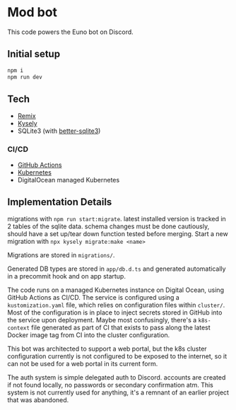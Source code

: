 # Mod bot

This code powers the Euno bot on Discord.

## Initial setup

```sh
npm i
npm run dev
```

## Tech

- [Remix](https://remix.run/docs/en/v1)
- [Kysely](https://kysely.dev/)
- SQLite3 (with [better-sqlite3](http://npmjs.com/package/better-sqlite3))

### CI/CD

- [GitHub Actions](https://docs.github.com/en/actions)
- [Kubernetes](https://kubernetes.io/docs/tasks/run-application/run-single-instance-stateful-application/)
- DigitalOcean managed Kubernetes

## Implementation Details

migrations with `npm run start:migrate`. latest installed version is tracked in 2 tables of the sqlite data. schema changes must be done cautiously, should have a set up/tear down function tested before merging. Start a new migration with `npx kysely migrate:make <name>`

Migrations are stored in `migrations/`.

Generated DB types are stored in `app/db.d.ts` and generated automatically in a precommit hook and on app startup.

The code runs on a managed Kubernetes instance on Digital Ocean, using GitHub Actions as CI/CD. The service is configured using a `kustomization.yaml` file, which relies on configuration files within `cluster/`. Most of the configuration is in place to inject secrets stored in GitHub into the service upon deployment. Maybe most confusingly, there's a `k8s-context` file generated as part of CI that exists to pass along the latest Docker image tag from CI into the cluster configuration.

This bot was architected to support a web portal, but the k8s cluster configuration currently is not configured to be exposed to the internet, so it can not be used for a web portal in its current form.

The auth system is simple delegated auth to Discord. accounts are created if not found locally, no passwords or secondary confirmation atm. This system is not currently used for anything, it's a remnant of an earlier project that was abandoned.
